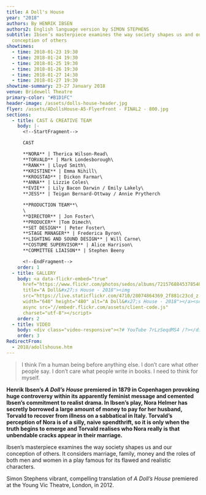 ```yaml
---
title: A Doll's House
year: "2018"
authors: By HENRIK IBSEN
authors2: English language version by SIMON STEPHENS
subtitle: Ibsen’s masterpiece examines the way society shapes us and our
  conception of others
showtimes:
  - time: 2018-01-23 19:30
  - time: 2018-01-24 19:30
  - time: 2018-01-25 19:30
  - time: 2018-01-26 19:30
  - time: 2018-01-27 14:30
  - time: 2018-01-27 19:30
showtime-summary: 23-27 January 2018
venue: Bridewell Theatre
primary-color: "#B1D1FC"
header-image: /assets/dolls-house-header.jpg
flyer: /assets/ADollsHouse-A5-FlyerFront - FINAL2 - 800.jpg
sections:
  - title: CAST & CREATIVE TEAM
    body: |-
      <!--StartFragment-->

      CAST

      **NORA** | Therica Wilson-Read\
      **TORVALD** | Mark Londesborough\
      **RANK** | Lloyd Smith\
      **KRISTINE** | Emma Nihill\
      **KROGSTAD** | Dickon Farmar\
      **ANNA** | Lizzie Coles\
      **EVIE** | Lily Bacon Darwin / Emily Lakely\
      **JESS** | Teigan Bernard-Ottway / Annie Prytherch

      **PRODUCTION TEAM**\
      \
      **DIRECTOR** | Jon Foster\
      **PRODUCER** |Tom Dimech\
      **SET DESIGN** | Peter Foster\
      **STAGE MANAGER** | Frederica Byron\
      **LIGHTING AND SOUND DESIGN** | Will Carne\
      **COSTUME SUPERVISOR** | Alice Harrison\
      **COMMITTEE LIAISON** | Stephen Beeny

      <!--EndFragment-->
    order: 1
  - title: GALLERY
    body: <a data-flickr-embed="true"
      href="https://www.flickr.com/photos/sedos/albums/72157688453785482"
      title="A Doll&#x27;s House - 2018"><img
      src="https://live.staticflickr.com/4710/28074864369_2f881c23cd_z.jpg"
      width="640" height="480" alt="A Doll&#x27;s House - 2018"></a><script
      async src="//embedr.flickr.com/assets/client-code.js"
      charset="utf-8"></script>
    order: 2
  - title: VIDEO
    body: <div class="video-responsive"><?# YouTube 7rLzSeqdMS4 /?></div>
    order: 3
RedirectFrom:
  - 2018/adollshouse.htm
---
```

> I think I’m a human being before anything else. I don’t care what other people say. I don’t care what people write in books. I need to think for myself.

**Henrik Ibsen’s *A Doll’s House* premiered in 1879 in Copenhagen provoking huge controversy within its apparently feminist message and cemented Ibsen’s commitment to realist drama. In Ibsen’s play, Nora Helmer has secretly borrowed a large amount of money to pay for her husband, Torvald to recover from illness on a sabbatical in Italy. Torvald’s perception of Nora is of a silly, naive spendthrift, so it is only when the truth begins to emerge and Torvald realises who Nora really is that unbendable cracks appear in their marriage.**

Ibsen’s masterpiece examines the way society shapes us and our conception of others. It considers marriage, family, money and the roles of both men and women in a play famous for its flawed and realistic characters.

Simon Stephens vibrant, compelling translation of *A Doll’s House* premiered at the Young Vic Theatre, London, in 2012.